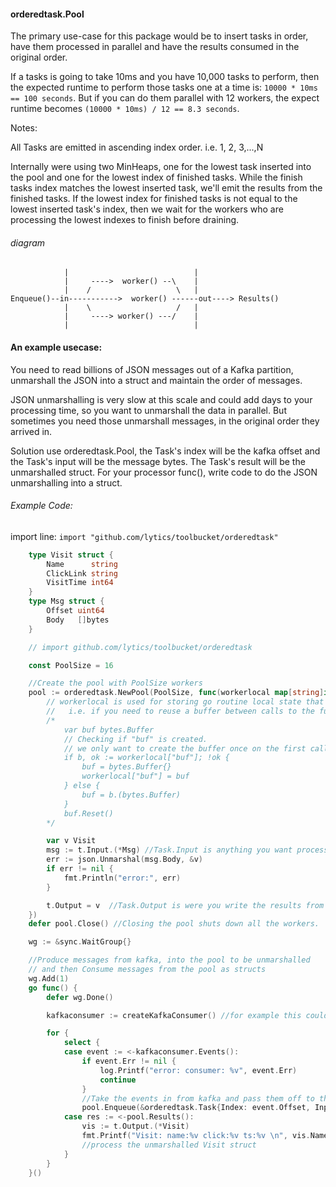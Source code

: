 #### orderedtask.Pool 

The primary use-case for this package would be to insert tasks in order, have them
processed in parallel and have the results consumed in the original order.  

If a tasks is going to take 10ms and you have 10,000 tasks to perform, then the expected runtime
to perform those tasks one at a time is: `10000 * 10ms == 100 seconds`.  But if you can do them 
parallel with 12 workers, the expect runtime becomes `(10000 * 10ms) / 12 == 8.3 seconds`.

Notes: 

All Tasks are emitted in ascending index order.   i.e. 1, 2, 3,...,N

Internally were using two MinHeaps, one for the lowest task inserted into the pool and 
one for the lowest index of finished tasks.  While the finish tasks index matches the
lowest inserted task, we'll emit the results from the finished tasks.  If the lowest
index for finished tasks is not equal to the lowest inserted task's index, then we wait for
the workers who are processing the lowest indexes to finish before draining.

###### diagram 

```
	        |                            |
	        |     ---->  worker() --\    |
	        |    /                   \   |
Enqueue()--in----------->  worker() ------out----> Results()
	        |    \                   /   |
	        |     ----> worker() ---/    |
	        |                            |
```



#### An example usecase:

You need to read billions of JSON messages out of a Kafka partition, unmarshall the JSON
into a struct and maintain the order of messages.

JSON unmarshalling is very slow at this scale and could add days to your processing time, so you want
to unmarshall the data in parallel.  But sometimes you need those unmarshall messages, in the
original order they arrived in.

Solution use orderedtask.Pool, the Task's index will be the kafka offset and the Task's input
will be the message bytes.   The Task's result will be the unmarshalled struct.  For your
processor func(),  write code to do the JSON unmarshalling into a struct.


###### Example Code:
import line: `import "github.com/lytics/toolbucket/orderedtask"`


```go
	type Visit struct {
		Name      string
		ClickLink string
		VisitTime int64
	}
	type Msg struct {
		Offset uint64
		Body   []bytes
	}

	// import github.com/lytics/toolbucket/orderedtask

	const PoolSize = 16

	//Create the pool with PoolSize workers
	pool := orderedtask.NewPool(PoolSize, func(workerlocal map[string]interface{}, t *orderedtask.Task) {
		// workerlocal is used for storing go routine local state that isn't shared between workers.
		//   i.e. if you need to reuse a buffer between calls to the function. 
		/*
			var buf bytes.Buffer
			// Checking if "buf" is created.
			// we only want to create the buffer once on the first call to this worker!
			if b, ok := workerlocal["buf"]; !ok { 
				buf = bytes.Buffer{}
				workerlocal["buf"] = buf
			} else {
				buf = b.(bytes.Buffer)
			}
			buf.Reset()
		*/

		var v Visit
		msg := t.Input.(*Msg) //Task.Input is anything you want processed in the pull.
		err := json.Unmarshal(msg.Body, &v)
		if err != nil {
			fmt.Println("error:", err)
		}

		t.Output = v  //Task.Output is were you write the results from the task.
	})
	defer pool.Close() //Closing the pool shuts down all the workers.

	wg := &sync.WaitGroup{}

	//Produce messages from kafka, into the pool to be unmarshalled
	// and then Consume messages from the pool as structs
	wg.Add(1)
	go func() {
		defer wg.Done()

		kafkaconsumer := createKafkaConsumer() //for example this could be a https://github.com/Shopify/sarama consumer, reading messages from kafka8.

		for {
			select {
			case event := <-kafkaconsumer.Events():
				if event.Err != nil {
					log.Printf("error: consumer: %v", event.Err)
					continue
				}
				//Take the events in from kafka and pass them off to the pool to be unmarshal'ed
				pool.Enqueue(&orderedtask.Task{Index: event.Offset, Input: &Msg{event.Offset, event.Message}})
			case res := <-pool.Results():
				vis := t.Output.(*Visit)
				fmt.Printf("Visit: name:%v click:%v ts:%v \n", vis.Name, vis.ClickLink, vis.VisitTime)
				//process the unmarshalled Visit struct
			}
		}
	}()
```






